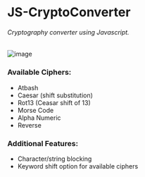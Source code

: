 # JS-CryptoConverter

###### *Cryptography converter using Javascript.*

![image](https://user-images.githubusercontent.com/50811019/185724760-14633c18-0690-4ec3-84b2-e9fe6ab80b44.png)



### Available Ciphers:
- Atbash
- Caesar (shift substitution)
- Rot13 (Ceasar shift of 13)
- Morse Code
- Alpha Numeric
- Reverse



### Additional Features:
- Character/string blocking
- Keyword shift option for available ciphers
